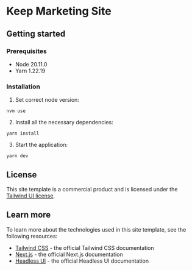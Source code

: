 # Keep Marketing Site

## Getting started

### Prerequisites

* Node 20.11.0
* Yarn 1.22.19


### Installation

1. Set correct node version:

```shell
nvm use
```

2. Install all the necessary dependencies:

```shell
yarn install
```

3. Start the application:

```shell
yarn dev
```


## License

This site template is a commercial product and is licensed under the [Tailwind UI license](https://tailwindui.com/license).

## Learn more

To learn more about the technologies used in this site template, see the following resources:

- [Tailwind CSS](https://tailwindcss.com/docs) - the official Tailwind CSS documentation
- [Next.js](https://nextjs.org/docs) - the official Next.js documentation
- [Headless UI](https://headlessui.dev) - the official Headless UI documentation
